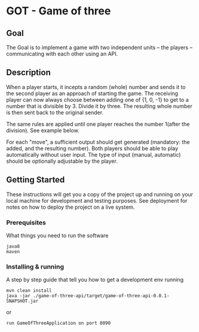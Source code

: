 
# GOT - Game of three

## Goal
The Goal is to implement a game with two independent units – the players –
communicating with each other using an API.

## Description
When a player starts, it incepts a random (whole) number and sends it to the second
player as an approach of starting the game. The receiving player can now always choose
between adding one of {1, 0, -1} to get to a number that is divisible by 3. Divide it by three. The
resulting whole number is then sent back to the original sender.

The same rules are applied until one player reaches the number 1(after the division).
See example below.

For each "move", a sufficient output should get generated (mandatory: the added, and
the resulting number). Both players should be able to play automatically without user input. The
type of input (manual, automatic) should be optionally adjustable by the player.

## Getting Started

These instructions will get you a copy of the project up and running on your local machine for development and testing purposes. See deployment for notes on how to deploy the project on a live system.

### Prerequisites

What things you need to run the software

```
java8
maven
```

### Installing & running

A step by step guide that tell you how to get a development env running

```
mvn clean install
java -jar ./game-of-three-api/target/game-of-three-api-0.0.1-SNAPSHOT.jar

```
or
```
run GameOfThreeApplication on port 8090
```

